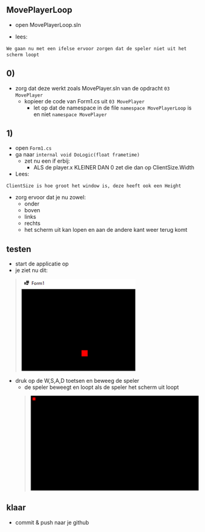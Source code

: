 

## MovePlayerLoop

- open MovePlayerLoop.sln

- lees:
```
We gaan nu met een ifelse ervoor zorgen dat de speler niet uit het scherm loopt
```
## 0)

- zorg dat deze werkt zoals MovePlayer.sln van de opdracht `03 MovePlayer` 
    - kopieer de code van Form1.cs uit `03 MovePlayer` 
        - let op dat de namespace in de file `namespace MovePlayerLoop` is en niet `namespace MovePlayer`

## 1)

- open `Form1.cs`
- ga naar `internal void DoLogic(float frametime)`
    - zet nu een if erbij:
        - ALS de player.x KLEINER DAN 0 zet die dan op ClientSize.Width
- Lees:
```
ClientSize is hoe groot het window is, deze heeft ook een Height
```

- zorg ervoor dat je nu zowel:
    - onder
    - boven
    - links
    - rechts
    - het scherm uit kan lopen en aan de andere kant weer terug komt

## testen

- start de applicatie op
- je ziet nu dit:
> ![](img/game.PNG)
- druk op de W,S,A,D toetsen en beweeg de speler
    - de speler beweegt en loopt als de speler het scherm uit loopt
    > ![](img/move.GIF)

## klaar

- commit & push naar je github        